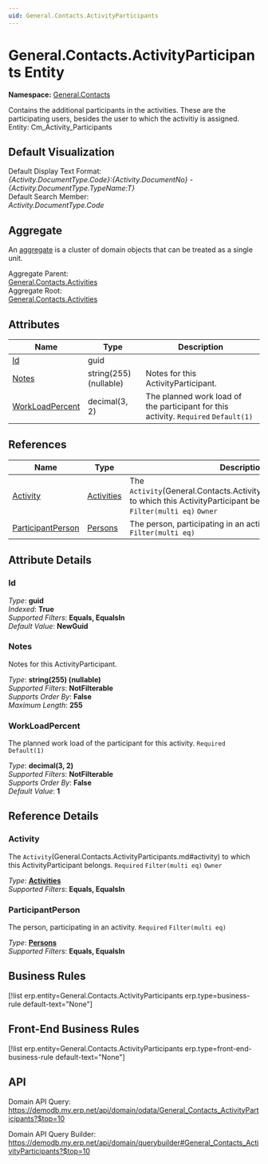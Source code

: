 ```yaml
---
uid: General.Contacts.ActivityParticipants
---
```

# General.Contacts.ActivityParticipants Entity

**Namespace:** [General.Contacts](General.Contacts.md)  

Contains the additional participants in the activities. These are the participating users, besides the user to which the activitiy is assigned. Entity: Cm_Activity_Participants

## Default Visualization
Default Display Text Format:  
_{Activity.DocumentType.Code}:{Activity.DocumentNo} - {Activity.DocumentType.TypeName:T}_  
Default Search Member:  
_Activity.DocumentType.Code_  

## Aggregate
An [aggregate](https://docs.erp.net/tech/advanced/concepts/aggregates.html) is a cluster of domain objects that can be treated as a single unit.  

Aggregate Parent:  
[General.Contacts.Activities](General.Contacts.Activities.md)  
Aggregate Root:  
[General.Contacts.Activities](General.Contacts.Activities.md)  

## Attributes

| Name | Type | Description |
| ---- | ---- | --- |
| [Id](General.Contacts.ActivityParticipants.md#id) | guid |  
| [Notes](General.Contacts.ActivityParticipants.md#notes) | string(255) (nullable) | Notes for this ActivityParticipant. 
| [WorkLoadPercent](General.Contacts.ActivityParticipants.md#workloadpercent) | decimal(3, 2) | The planned work load of the participant for this activity. `Required` `Default(1)` 

## References

| Name | Type | Description |
| ---- | ---- | --- |
| [Activity](General.Contacts.ActivityParticipants.md#activity) | [Activities](General.Contacts.Activities.md) | The `Activity`(General.Contacts.ActivityParticipants.md#activity) to which this ActivityParticipant belongs. `Required` `Filter(multi eq)` `Owner` |
| [ParticipantPerson](General.Contacts.ActivityParticipants.md#participantperson) | [Persons](General.Contacts.Persons.md) | The person, participating in an activity. `Required` `Filter(multi eq)` |


## Attribute Details

### Id

_Type_: **guid**  
_Indexed_: **True**  
_Supported Filters_: **Equals, EqualsIn**  
_Default Value_: **NewGuid**  

### Notes

Notes for this ActivityParticipant.

_Type_: **string(255) (nullable)**  
_Supported Filters_: **NotFilterable**  
_Supports Order By_: **False**  
_Maximum Length_: **255**  

### WorkLoadPercent

The planned work load of the participant for this activity. `Required` `Default(1)`

_Type_: **decimal(3, 2)**  
_Supported Filters_: **NotFilterable**  
_Supports Order By_: **False**  
_Default Value_: **1**  


## Reference Details

### Activity

The `Activity`(General.Contacts.ActivityParticipants.md#activity) to which this ActivityParticipant belongs. `Required` `Filter(multi eq)` `Owner`

_Type_: **[Activities](General.Contacts.Activities.md)**  
_Supported Filters_: **Equals, EqualsIn**  

### ParticipantPerson

The person, participating in an activity. `Required` `Filter(multi eq)`

_Type_: **[Persons](General.Contacts.Persons.md)**  
_Supported Filters_: **Equals, EqualsIn**  



## Business Rules

[!list erp.entity=General.Contacts.ActivityParticipants erp.type=business-rule default-text="None"]

## Front-End Business Rules

[!list erp.entity=General.Contacts.ActivityParticipants erp.type=front-end-business-rule default-text="None"]

## API

Domain API Query:
<https://demodb.my.erp.net/api/domain/odata/General_Contacts_ActivityParticipants?$top=10>

Domain API Query Builder:
<https://demodb.my.erp.net/api/domain/querybuilder#General_Contacts_ActivityParticipants?$top=10>

